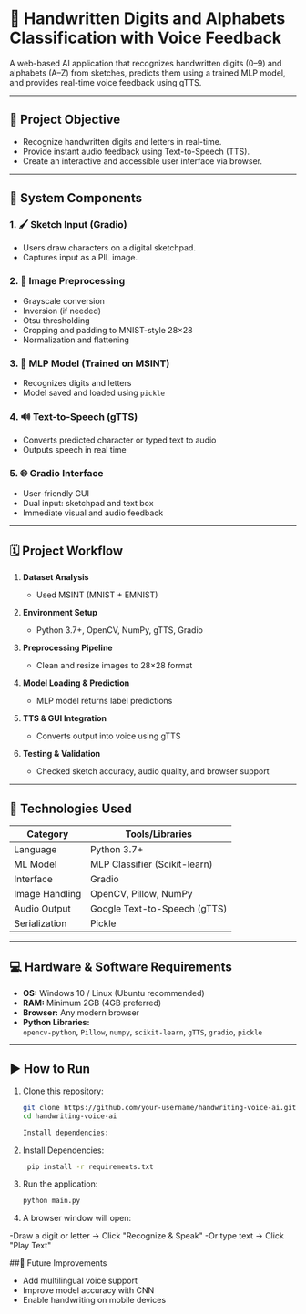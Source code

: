 # 🧠 Handwritten Digits and Alphabets Classification with Voice Feedback

A web-based AI application that recognizes handwritten digits (0–9) and alphabets (A–Z) from sketches, predicts them using a trained MLP model, and provides real-time voice feedback using gTTS.

---

## 🎯 Project Objective

- Recognize handwritten digits and letters in real-time.
- Provide instant audio feedback using Text-to-Speech (TTS).
- Create an interactive and accessible user interface via browser.

---


## 🧩 System Components

### 1. 🖌 Sketch Input (Gradio)
- Users draw characters on a digital sketchpad.
- Captures input as a PIL image.

### 2. 🧼 Image Preprocessing
- Grayscale conversion
- Inversion (if needed)
- Otsu thresholding
- Cropping and padding to MNIST-style 28×28
- Normalization and flattening

### 3. 🤖 MLP Model (Trained on MSINT)
- Recognizes digits and letters
- Model saved and loaded using `pickle`

### 4. 🔊 Text-to-Speech (gTTS)
- Converts predicted character or typed text to audio
- Outputs speech in real time

### 5. 🌐 Gradio Interface
- User-friendly GUI
- Dual input: sketchpad and text box
- Immediate visual and audio feedback

---

## 🗓️ Project Workflow

1. **Dataset Analysis**  
   - Used MSINT (MNIST + EMNIST)

2. **Environment Setup**  
   - Python 3.7+, OpenCV, NumPy, gTTS, Gradio

3. **Preprocessing Pipeline**  
   - Clean and resize images to 28×28 format

4. **Model Loading & Prediction**  
   - MLP model returns label predictions

5. **TTS & GUI Integration**  
   - Converts output into voice using gTTS

6. **Testing & Validation**  
   - Checked sketch accuracy, audio quality, and browser support

---

## 🧪 Technologies Used

| Category      | Tools/Libraries                         |
|---------------|------------------------------------------|
| Language      | Python 3.7+                              |
| ML Model      | MLP Classifier (Scikit-learn)            |
| Interface     | Gradio                                   |
| Image Handling| OpenCV, Pillow, NumPy                    |
| Audio Output  | Google Text-to-Speech (gTTS)             |
| Serialization | Pickle                                   |

---

## 💻 Hardware & Software Requirements

- **OS:** Windows 10 / Linux (Ubuntu recommended)
- **RAM:** Minimum 2GB (4GB preferred)
- **Browser:** Any modern browser
- **Python Libraries:**  
  `opencv-python`, `Pillow`, `numpy`, `scikit-learn`, `gTTS`, `gradio`, `pickle`

---

## ▶️ How to Run

1. Clone this repository:
   ```bash
   git clone https://github.com/your-username/handwriting-voice-ai.git
   cd handwriting-voice-ai

   Install dependencies:

2. Install Dependencies:
   ```bash 
    pip install -r requirements.txt

3. Run the application:
    ```bash
    python main.py

4. A browser window will open:

-Draw a digit or letter → Click "Recognize & Speak"
-Or type text → Click "Play Text"



##📌 Future Improvements

- Add multilingual voice support
- Improve model accuracy with CNN
- Enable handwriting on mobile devices


